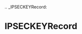 [//]: # (THE CONTENT BELOW IS GENERATED. DO NOT EDIT.)
.. _IPSECKEYRecord:

# IPSECKEYRecord
[//]: # (ADD YOUR NOTES BELOW. THESE WILL BE PICKED EVERY TIME THE DOCS ARE REGENERATED. //end)
